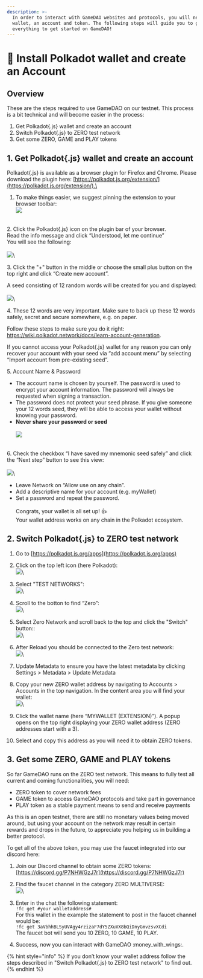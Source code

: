```yaml
---
description: >-
  In order to interact with GameDAO websites and protocols, you will need a
  wallet, an account and token. The following steps will guide you to get
  everything to get started on GameDAO!
---
```


# 💌 Install Polkadot wallet and create an Account

## Overview

These are the steps required to use GameDAO on our testnet. This process is a bit technical and will become easier in the process:

1. Get Polkadot{.js} wallet and create an account
2. Switch Polkadot{.js} to ZERO test network
3. Get some ZERO, GAME and PLAY tokens

## 1. Get Polkadot{.js} wallet and create an account

Polkadot{.js} is available as a browser plugin for Firefox and Chrome. Please download the plugin here: [https://polkadot.js.org/extension/](https://polkadot.js.org/extension/).\


1. To make things easier, we suggest pinning the extension to your browser toolbar:\
   ![](https://user-images.githubusercontent.com/91988132/145686170-9a7e0b7a-e8d6-41a9-a185-9e80efc45b14.png)

\
2\. Click the Polkadot{.js} icon on the plugin bar of your browser.\
Read the info message and click “Understood, let me continue”\
You will see the following:\
\
![](https://user-images.githubusercontent.com/91988132/145686694-fac91194-3539-4682-aaa5-c7d20228267b.png)\


3\. Click the "+" button in the middle or choose the small plus button on the top right and click “Create new account”.

A seed consisting of 12 random words will be created for you and displayed:\
\
![](https://user-images.githubusercontent.com/91988132/145686182-a7d1f5ab-ac8b-4f50-b083-51f55800c7ce.png)\


4\. These 12 words are very important. Make sure to back up these 12 words safely, secret and secure somewhere, e.g. on paper.

Follow these steps to make sure you do it right: https://wiki.polkadot.network/docs/learn-account-generation.

If you cannot access your Polkadot{.js} wallet for any reason you can only recover your account with your seed via “add account menu” by selecting “Import account from pre-existing seed”.



5\. Account Name & Password

* The account name is chosen by yourself. The password is used to encrypt your account information. The password will always be requested when signing a transaction.
* The password does not protect your seed phrase. If you give someone your 12 words seed, they will be able to access your wallet without knowing your password.
* **Never share your password or seed**\
  \
  ![](https://user-images.githubusercontent.com/91988132/145686255-1a72e0bc-91e3-4d52-8bc8-a40aa5fa5224.png)

\
6\. Check the checkbox “I have saved my mnemonic seed safely” and click the “Next step” button to see this view:\
\
![](https://user-images.githubusercontent.com/91988132/145686301-32a0eb2c-82e0-46c5-b320-4298f7209854.png)\


* Leave Network on “Allow use on any chain”.
* Add a descriptive name for your account (e.g. myWallet)
* Set a password and repeat the password.\
  \
  Congrats, your wallet is all set up! :+1:\
  Your wallet address works on any chain in the Polkadot ecosystem.

## 2. Switch Polkadot{.js} to ZERO test network

1. Go to [https://polkadot.js.org/apps](https://polkadot.js.org/apps)
2. Click on the top left icon (here Polkadot):\
   ![](https://user-images.githubusercontent.com/91988132/145686893-749b9c8d-1cd1-4c44-bc01-a06fbd5064aa.png)\

3. Select "TEST NETWORKS":\
   ![](https://user-images.githubusercontent.com/91988132/145686934-17cb4c7f-f7de-43d7-b08b-f0aa5a7f57d2.png)\

4. Scroll to the botton to find “Zero”:\
   ![](https://user-images.githubusercontent.com/91988132/145686952-74e7c581-c68d-446d-98ae-cee7cda5cc67.png)\

5. Select Zero Network and scroll back to the top and click the "Switch" button::\
   ![](https://user-images.githubusercontent.com/91988132/145687185-dcc98218-cb28-453d-841f-3c0334e2efc1.png)\

6. After Reload you should be connected to the Zero test network:\
   ![](https://user-images.githubusercontent.com/91988132/145687202-d8848349-3f64-4783-a34d-8d107c428ae7.png)\

7. Update Metadata to ensure you have the latest metadata by clicking Settings > Metadata > Update Metadata
8. Copy your new ZERO wallet address by navigating to Accounts > Accounts in the top navigation. In the content area you will find your wallet:\
   ![](https://user-images.githubusercontent.com/91988132/145687591-922d1745-8b5b-49b6-af1b-1e775e64dd1d.png)\

9. Click the wallet name (here “MYWALLET (EXTENSION)”). A popup opens on the top right displaying your ZERO wallet address (ZERO addresses start with a 3).
10. Select and copy this address as you will need it to obtain ZERO tokens.

## 3. Get some ZERO, GAME and PLAY tokens

So far GameDAO runs on the ZERO test network. This means to fully test all current and coming functionalities, you will need:

* ZERO token to cover network fees
* GAME token to access GameDAO protocols and take part in governance
* PLAY token as a stable payment means to send and receive payments

As this is an open testnet, there are still no monetary values being moved around, but using your account on the network may result in certain rewards and drops in the future, to appreciate you helping us in building a better protocol.

To get all of the above token, you may use the faucet integrated into our discord here:&#x20;

1. Join our Discord channel to obtain some ZERO tokens: [https://discord.gg/P7NHWGzJ7r](https://discord.gg/P7NHWGzJ7r)
2. Find the faucet channel in the category ZERO MULTIVERSE:\
   ![](https://user-images.githubusercontent.com/91988132/145687278-f014dff1-9096-40a8-8f8e-ffbb2aefafc0.png)\

3. Enter in the chat the following statement:\
   `!fc get #your walletaddress#`\
   For this wallet in the example the statement to post in the faucet channel would be:\
   `!fc get 3aVbhhBLSyUVAgy4rzizaF7dY5ZXuVX8bQiDnyGmvzsvXCdi`\
   The faucet bot will send you 10 ZERO, 10 GAME, 10 PLAY.
4. Success, now you can interact with GameDAO :money\_with\_wings:.

{% hint style="info" %}
If you don’t know your wallet address follow the steps described in "Switch Polkadot{.js} to ZERO test network" to find out.
{% endhint %}
